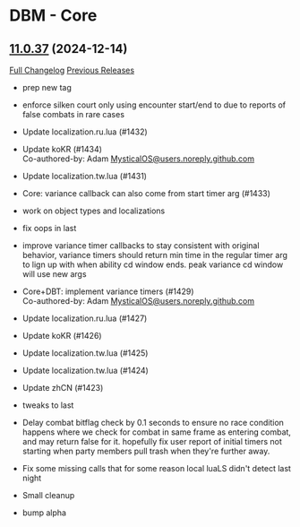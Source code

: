# DBM - Core

## [11.0.37](https://github.com/DeadlyBossMods/DeadlyBossMods/tree/11.0.37) (2024-12-14)
[Full Changelog](https://github.com/DeadlyBossMods/DeadlyBossMods/compare/11.0.36...11.0.37) [Previous Releases](https://github.com/DeadlyBossMods/DeadlyBossMods/releases)

- prep new tag  
- enforce silken court only using encounter start/end to due to reports of false combats in rare cases  
- Update localization.ru.lua (#1432)  
- Update koKR (#1434)  
    Co-authored-by: Adam <MysticalOS@users.noreply.github.com>  
- Update localization.tw.lua (#1431)  
- Core: variance callback can also come from start timer arg (#1433)  
- work on object types and localizations  
- fix oops in last  
- improve variance timer callbacks to stay consistent with original behavior, variance timers should return min time in the regular timer arg to lign up with when ability cd window ends. peak variance cd window will use new args  
- Core+DBT: implement variance timers (#1429)  
    Co-authored-by: Adam <MysticalOS@users.noreply.github.com>  
- Update localization.ru.lua (#1427)  
- Update koKR (#1426)  
- Update localization.tw.lua (#1425)  
- Update localization.tw.lua (#1424)  
- Update zhCN (#1423)  
- tweaks to last  
- Delay combat bitflag check by 0.1 seconds to ensure no race condition happens where we check for combat in same frame as entering combat, and may return false for it. hopefully fix user report of initial timers not starting when party members pull trash when they're further away.  
- Fix some missing calls that for some reason local luaLS didn't detect last night  
- Small cleanup  
- bump alpha  
